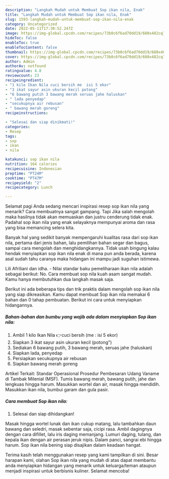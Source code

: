 ```yaml
---
description: "Langkah Mudah untuk Membuat Sop ikan nila, Enak"
title: "Langkah Mudah untuk Membuat Sop ikan nila, Enak"
slug: 1593-langkah-mudah-untuk-membuat-sop-ikan-nila-enak
category: Uncategorized
date: 2022-05-11T17:30:52.247Z
image: https://img-global.cpcdn.com/recipes/73b0c6f6ad70dd19/680x482cq70/sop-ikan-nila-foto-resep-utama.jpg
hideToc: false
enableToc: true
enableTocContent: false
thumbnail: https://img-global.cpcdn.com/recipes/73b0c6f6ad70dd19/680x482cq70/sop-ikan-nila-foto-resep-utama.jpg
cover: https://img-global.cpcdn.com/recipes/73b0c6f6ad70dd19/680x482cq70/sop-ikan-nila-foto-resep-utama.jpg
author: Admin
authorAv: notfound
ratingvalue: 4.8
reviewcount: 23
recipeingredient:
- "1 kilo Ikan Nila cuci bersih me  isi 5 ekor"
- "3 ikat sayur asin ukuran kecil potong"
- "6 bawang putih 3 bawang merah seruas jahe haluskan"
- " lada penyedap"
- "secukupnya air rebusan"
- " bawang merah goreng"
recipeinstructions:

- "Selesai dan siap dinikmati!"
categories:
- Resep
tags:
- sop
- ikan
- nila

katakunci: sop ikan nila 
nutrition: 164 calories
recipecuisine: Indonesian
preptime: "PT24M"
cooktime: "PT47M"
recipeyield: "2"
recipecategory: Lunch

---
```



Selamat pagi Anda sedang mencari inspirasi resep sop ikan nila yang menarik? Cara membuatnya sangat gampang. Tapi Jika salah mengolah maka hasilnya tidak akan memuaskan dan justru cenderung tidak enak. Padahal sop ikan nila yang enak selayaknya mempunyai aroma dan rasa yang bisa memancing selera kita.


Banyak hal yang sedikit banyak mempengaruhi kualitas rasa dari sop ikan nila, pertama dari jenis bahan, lalu pemilihan bahan segar dan bagus, sampai cara mengolah dan menghidangkannya. Tidak usah bingung kalau hendak menyiapkan sop ikan nila enak di mana pun anda berada, karena asal sudah tahu caranya maka hidangan ini mampu jadi suguhan istimewa.

Lili Afriliani dan idha. - Nilai standar baku pemeliharaan ikan nila adalah sebagai berikut: No. Cara membuat sop nila kuah asam sangat mudah. Kamu hanya membutuhkan dua langkah masak saja.


Berikut ini ada beberapa tips dan trik praktis dalam mengolah sop ikan nila yang siap dikreasikan. Kamu dapat membuat Sop ikan nila memakai 6 bahan dan 0 tahap pembuatan. Berikut ini cara untuk menyiapkan hidangannya.

<!--inarticleads1-->

##### Bahan-bahan dan bumbu yang wajib ada dalam menyiapkan Sop ikan nila:

1. Ambil 1 kilo Ikan Nila 👉cuci bersih (me : isi 5 ekor)
1. Siapkan 3 ikat sayur asin ukuran kecil (potong&#34;)
1. Sediakan 6 bawang putih, 3 bawang merah, seruas jahe (haluskan)
1. Siapkan  lada, penyedap
1. Persiapkan secukupnya air rebusan
1. Siapkan  bawang merah goreng


Artikel Terkait: Standar Operasional Prosedur Pembesaran Udang Vaname di Tambak Milenial (MSF). Tumis bawang merah, bawang putih, jahe dan lengkuas hingga harum. Masukkan wortel dan air, masak hingga mendidih. Masukkan ikan nila, bumbui garam dan gula pasir. 

<!--inarticleads2-->

##### Cara membuat Sop ikan nila:


1. Selesai dan siap dihidangkan!

Masak hingga wortel lunak dan ikan cukup matang, lalu tambahkan daun bawang dan seledri, masak sebentar saja, cicipi rasa. Ambil dagingnya dengan cara difillet, lalu iris daging memanjang. Lumuri daging, tulang, dan kepala ikan dengan air perasan jeruk nipis. Dalam panci, sangrai ebi hingga harum. Sop ikan nila bening siap disajikan dalam keadaan hangat. 

Terima kasih telah menggunakan resep yang kami tampilkan di sini. Besar harapan kami, olahan Sop ikan nila yang mudah di atas dapat membantu anda menyiapkan hidangan yang menarik untuk keluarga/teman ataupun menjadi inspirasi untuk berbisnis kuliner. Selamat mencoba!
